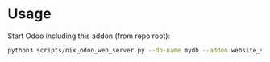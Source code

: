 # Usage

Start Odoo including this addon (from repo root):

```bash
python3 scripts/nix_odoo_web_server.py --db-name mydb --addon website_sms
```
